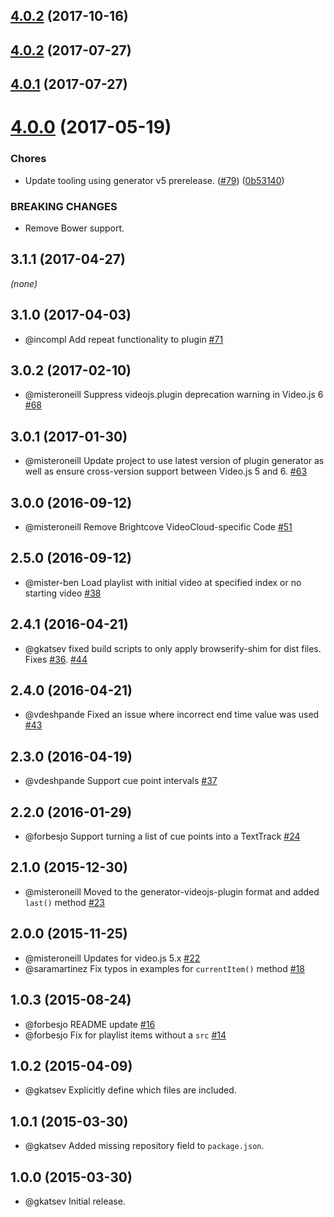 <a name="4.0.2"></a>
## [4.0.2](https://github.com/filmweb-open/fw-videojs-playlist/compare/v4.0.0...v4.0.2) (2017-10-16)

<a name="4.0.2"></a>
## [4.0.2](https://github.com/filmweb-open/fw-videojs-playlist/compare/v4.0.0...v4.0.2) (2017-07-27)

<a name="4.0.1"></a>
## [4.0.1](https://github.com/filmweb-open/fw-videojs-playlist/compare/v4.0.0...v4.0.1) (2017-07-27)

<a name="4.0.0"></a>
# [4.0.0](https://github.com/brightcove/videojs-playlist/compare/v2.0.0...v4.0.0) (2017-05-19)

### Chores

* Update tooling using generator v5 prerelease. ([#79](https://github.com/brightcove/videojs-playlist/issues/79)) ([0b53140](https://github.com/brightcove/videojs-playlist/commit/0b53140))


### BREAKING CHANGES

* Remove Bower support.

## 3.1.1 (2017-04-27)
_(none)_

## 3.1.0 (2017-04-03)
* @incompl Add repeat functionality to plugin [#71](https://github.com/brightcove/videojs-playlist/pull/71)

## 3.0.2 (2017-02-10)
* @misteroneill Suppress videojs.plugin deprecation warning in Video.js 6 [#68](https://github.com/brightcove/videojs-playlist/pull/68)

## 3.0.1 (2017-01-30)
* @misteroneill Update project to use latest version of plugin generator as well as ensure cross-version support between Video.js 5 and 6. [#63](https://github.com/brightcove/videojs-playlist/pull/63)

## 3.0.0 (2016-09-12)
* @misteroneill Remove Brightcove VideoCloud-specific Code [#51](https://github.com/brightcove/videojs-playlist/pull/51)

## 2.5.0 (2016-09-12)
* @mister-ben Load playlist with initial video at specified index or no starting video [#38](https://github.com/brightcove/videojs-playlist/pull/38)

## 2.4.1 (2016-04-21)
* @gkatsev fixed build scripts to only apply browserify-shim for dist files. Fixes [#36](https://github.com/brightcove/videojs-playlist/issues/36). [#44](https://github.com/brightcove/videojs-playlist/pull/44)

## 2.4.0 (2016-04-21)
* @vdeshpande Fixed an issue where incorrect end time value was used [#43](https://github.com/brightcove/videojs-playlist/pull/43)

## 2.3.0 (2016-04-19)
* @vdeshpande Support cue point intervals [#37](https://github.com/brightcove/videojs-playlist/pull/37)

## 2.2.0 (2016-01-29)
* @forbesjo Support turning a list of cue points into a TextTrack [#24](https://github.com/brightcove/videojs-playlist/pull/24)

## 2.1.0 (2015-12-30)
* @misteroneill Moved to the generator-videojs-plugin format and added `last()` method [#23](https://github.com/brightcove/videojs-playlist/pull/23)

## 2.0.0 (2015-11-25)
* @misteroneill Updates for video.js 5.x [#22](https://github.com/brightcove/videojs-playlist/pull/22)
* @saramartinez Fix typos in examples for `currentItem()` method [#18](https://github.com/brightcove/videojs-playlist/pull/18)

## 1.0.3 (2015-08-24)
* @forbesjo README update [#16](https://github.com/brightcove/videojs-playlist/pull/16)
* @forbesjo Fix for playlist items without a `src` [#14](https://github.com/brightcove/videojs-playlist/pull/14)

## 1.0.2 (2015-04-09)
* @gkatsev Explicitly define which files are included.

## 1.0.1 (2015-03-30)
* @gkatsev Added missing repository field to `package.json`.

## 1.0.0 (2015-03-30)
* @gkatsev Initial release.
